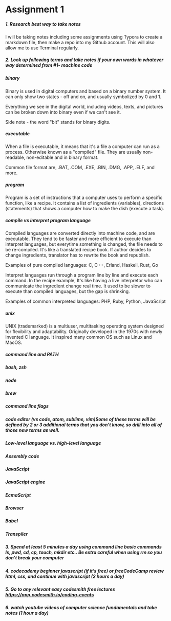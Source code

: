 # Assignment 1 

##### 1. Research best way to take notes

I will be taking notes including some assignments using Typora to create a markdown file, then make a repo into my Github account. This will also allow me to use Terminal regularly. 



##### 2. Look up following terms and take notes if your own words in whatever way determined from #1- machine code



##### binary

Binary is used in digital computers and based on a binary number system. It can only show two states - off and on, and usually symbolized by 0 and 1.

Everything we see in the digital world, including videos, texts, and pictures can be broken down into binary even if we can't see it. 

Side note - the word "bit" stands for binary digits.

##### executable

When a file is executable, it means that it's a file a computer can run as a process. Otherwise known as a "compiled" file. They are usually non-readable, non-editable and in binary format. 

Common file format are, .BAT, .COM, .EXE, .BIN, .DMG, .APP, .ELF, and more.

##### program

Program is a set of instructions that a computer uses to perform a specific function, like a recipe. It contains a list of ingredients (variables), directions (statements) that shows a computer how to make the dish (execute a task).

##### compile vs interpret program language

Compiled languages are converted directly into machine code, and are executable. They tend to be faster and more efficient to execute than interpret languages, but everytime something is changed, the file needs to be re-compiled. It's like a translated recipe book. If author decides to change ingredients, translator has to rewrite the book and republish. 

Examples of pure compiled languages: C, C++, Erland, Haskell, Rust, Go

Interpret languages run through a program line by line and execute each command. In the recipe example, It's like having a live interpretor who can communicate the ingredient change real time. It used to be slower to execute than compiled languages, but the gap is shrinking.

Examples of common interpreted languages: PHP, Ruby, Python, JavaScript

##### unix

UNIX (trademarked) is a multiuser, multitasking operating system designed for flexibility and adaptability. Originally developed in the 1970s with newly invented C language. It inspired many common OS such as Linux and MacOS.

##### command line and PATH

##### bash, zsh

##### node

##### brew

##### command line flags

##### code editor (vs code, atom, sublime, vim)Some of these terms will be defined by 2 or 3 additional terms that you don’t know, so drill into all of those new terms as well.

##### Low-level language vs. high-level language

##### Assembly code

##### JavaScript

##### JavaScript engine

##### EcmaScript

##### Browser

##### Babel

##### Transpiler



##### 3. Spend at least 5 minutes a day using command line basic commands ls, pwd, cd, cp, touch, mkdir etc.. Be extra careful when using rm so you don’t break your computer

##### 4. codecademy beginner javascript (if it’s free) or freeCodeCamp review html, css, and continue with javascript (2 hours a day)

##### 5. Go to any relevant easy codesmith free lectures https://app.codesmith.io/coding-events

##### 6. watch youtube videos of computer science fundamentals and take notes (1 hour a day)

